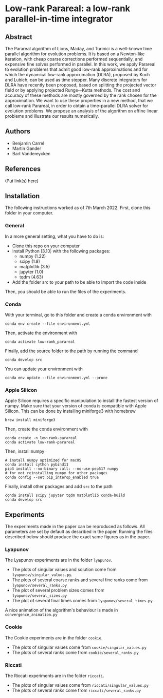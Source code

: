 # Low-rank Parareal: a low-rank parallel-in-time integrator

## Abstract

The Parareal algorithm of Lions, Maday, and Turinici is a well-known time parallel algorithm for evolution problems. It is based on a Newton-like iteration, with cheap coarse corrections performed sequentially, and expensive fine solves performed in parallel.
  In this work, we apply Parareal to evolution problems that admit good low-rank approximations and for which the dynamical low-rank approximation (DLRA), proposed by Koch and Lubich, can be used as time stepper. Many discrete integrators for DLRA have recently been proposed, based on splitting the projected vector field or by applying projected Runge--Kutta methods. The cost and accuracy of these methods are mostly governed by the rank chosen for the approximation. We want to use these properties in a new method, that we call low-rank Parareal, in order to obtain a time-parallel DLRA solver for evolution problems. We propose an analysis of the algorithm on affine linear problems and illustrate our results numerically.

## Authors

- Benjamin Carrel
- Martin Gander
- Bart Vandereycken

## References

(Put link(s) here)

## Installation

The following instructions worked as of 7th March 2022.
First, clone this folder in your computer.

### General

In a more general setting, what you have to do is:

- Clone this repo on your computer
- Install Python (3.10) with the following packages:
  - numpy (1.22)
  - scipy (1.8)
  - matplotlib (3.5)
  - jupyter (1.0)
  - tqdm (4.63)
- Add the folder src to your path to be able to import the code inside

Then, you should be able to run the files of the experiments.

### Conda

With your terminal, go to this folder and create a conda environment with

`conda env create --file environment.yml`

Then, activate the environment with

`conda activate low-rank_parareal`

Finally, add the source folder to the path by running the command

`conda develop src`

You can update your environment with

`conda env update --file environment.yml --prune`


### Apple Silicon

Apple Silicon requires a specific manipulation to install the fastest version of numpy. Make sure that your version of conda is compatible with Apple Silicon. This can be done by installing miniforge3 with homebrew

`brew install miniforge3`

Then, create the conda environment with

```
conda create -n low-rank-parareal
conda activate low-rank-parareal
```

Then, install numpy

```
# install numpy optimized for macOS
conda install cython pybind11
pip3 install --no-binary :all: --no-use-pep517 numpy
# for not reinstalling numpy for other packages
conda config --set pip_interop_enabled true
```

Finally, install other packages and add `src` to the path

```
conda install scipy jupyter tqdm matplotlib conda-build
conda develop src
```

## Experiments

The experiments made in the paper can be reproduced as follows.
All parameters are set by default as described in the paper.
Running the files described below should produce the exact same figures as in the paper.

### Lyapunov

The Lyapunov experiments are in the folder `lyapunov`. 

- The plots of singular values and solution come from `lyapunov/singular_values.py`.
- The plots of several coarse ranks and several fine ranks come from `lyapunov/several_ranks.py`
- The plot of several problem sizes comes from `lyapunov/several_sizes.py`
- The plot of several final times comes from `lyapunov/several_times.py`

A nice animation of the algorithm's behaviour is made in `convergence_animation.py`


### Cookie

The Cookie experiments are in the folder `cookie`.

- The plots of singular values come from `cookie/singular_values.py`
- The plots of several ranks come from `cookie/several_ranks.py`

### Riccati

The Riccati experiments are in the folder `riccati`.

- The plots of singular values come from `riccati/singular_values.py`
- The plots of several ranks come from `riccati/several_ranks.py`





